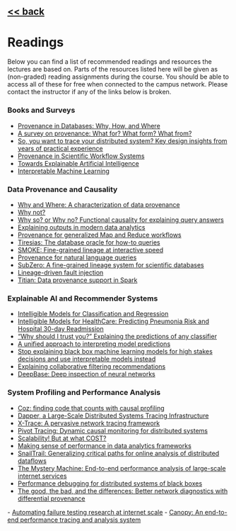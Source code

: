 ## [<< back](./index.html)

# Readings

Below you can find a list of recommended readings and resources the lectures are based on. Parts of the resources listed here will be given as (non-graded) reading assignments during the course. You should be able to access all of these for free when connected to the campus network. Please contact the instructor if any of the links below is broken.

### Books and Surveys

- <a href="http://homepages.inf.ed.ac.uk/jcheney/publications/provdbsurvey.pdf">Provenance in Databases: Why, How, and Where</a>
- <a href="https://link.springer.com/article/10.1007%2Fs00778-017-0486-1">A survey on provenance: What for? What form? What from?</a>
- <a href="https://www.rajasambasivan.com/wp-content/uploads/2017/10/sambasivan-cmu-pdl-14-102.pdf">So, you want to trace your distributed system? Key design insights from years of practical experience</a>
- <a href="http://sites.computer.org/debull/A07dec/susan.pdf">Provenance in Scientific Workflow Systems</a>
- <a href="https://arxiv.org/pdf/1909.12072.pdf">Towards Explainable Artificial Intelligence</a>
- <a href="https://christophm.github.io/interpretable-ml-book/">Interpretable Machine Learning</a>

### Data Provenance and Causality

- <a href="https://www.cis.upenn.edu/~sanjeev/papers/icdt01_data_provenance.pdf"> Why and Where: A characterization of data provenance</a>
- <a href="https://dl.acm.org/doi/abs/10.1145/1559845.1559901"> Why not?</a>
- <a href="https://people.cs.umass.edu/~ameli/projects/causality/papers/MUD2010.pdf">Why so? or Why no? Functional causality for explaining query answers</a>
- <a href="http://www.vldb.org/pvldb/vol9/p1137-chothia.pdf">Explaining outputs in modern data analytics</a>
- <a href="http://ilpubs.stanford.edu:8090/985/2/cidr_prov_camera2.pdf">Provenance for generalized Map and Reduce workflows</a>
- <a href="https://homes.cs.washington.edu/~suciu/file24_main.pdf">Tiresias: The database oracle for how-to queries</a>
- <a href="http://www.vldb.org/pvldb/vol11/p719-psallidas.pdf">SMOKE: Fine-grained lineage at interactive speed</a>
- <a href="http://www.vldb.org/pvldb/vol10/p577-deutch.pdf">Provenance for natural language queries</a>
- <a href="http://sirrice.github.io/files/papers/subzero-icde13.pdf">SubZero: A fine-grained lineage system for scientific databases</a>
- <a href="https://people.ucsc.edu/~palvaro/molly.pdf">Lineage-driven fault injection</a>
- <a href="http://www.vldb.org/pvldb/vol9/p216-interlandi.pdf"> Titian: Data provenance support in Spark</a>

### Explainable AI and Recommender Systems

- <a href="https://dl.acm.org/doi/10.1145/2339530.2339556">Intelligible Models for Classification and Regression</a> 
- <a href="https://dl.acm.org/doi/10.1145/2783258.2788613">Intelligible Models for HealthCare: Predicting Pneumonia Risk and Hospital 30-day Readmission</a>
- <a href="https://www.kdd.org/kdd2016/papers/files/rfp0573-ribeiroA.pdf">“Why should I trust you?” Explaining the predictions of any classifier</a>
- <a href="https://papers.nips.cc/paper/7062-a-unified-approach-to-interpreting-model-predictions.pdf">A unified approach to interpreting model predictions</a>
- <a href="https://arxiv.org/abs/1811.10154">Stop explaining black box machine learning models for high stakes decisions and use interpretable models instead</a>
- <a href="https://dl.acm.org/doi/abs/10.1145/358916.358995">Explaining collaborative filtering recommendations</a>
- <a href="https://dl.acm.org/doi/10.1145/3299869.3300073">DeepBase: Deep inspection of neural networks</a>

### System Profiling and Performance Analysis

- <a href="https://dl.acm.org/doi/abs/10.1145/2815400.2815409">Coz: finding code that counts with causal profiling</a>
- <a href="https://research.google/pubs/pub36356/">Dapper, a Large-Scale Distributed Systems Tracing Infrastructure</a>
- <a href="https://www.usenix.org/legacy/event/nsdi07/tech/full_papers/fonseca/fonseca.pdf">X-Trace: A pervasive network tracing framework</a>
- <a href="https://dl.acm.org/doi/pdf/10.1145/2815400.2815415">Pivot Tracing: Dynamic causal monitoring for distributed systems </a>
- <a href="https://www.usenix.org/system/files/conference/hotos15/hotos15-paper-mcsherry.pdf">Scalability! But at what COST? </a>
- <a href="https://www.usenix.org/system/files/conference/nsdi15/nsdi15-paper-ousterhout.pdf">Making sense of performance in data analytics frameworks</a>
- <a href="https://cs-people.bu.edu/liagos/material/nsdi18-snailtrail.pdf">SnailTrail: Generalizing critical paths for online analysis of distributed dataflows</a>
- <a href="https://www.usenix.org/system/files/conference/osdi14/osdi14-paper-chow.pdf">The Mystery Machine: End-to-end performance analysis of large-scale internet services</a>
- <a href="https://dl.acm.org/doi/abs/10.1145/1165389.945454">Performance debugging for distributed systems of black boxes</a>
- <a href="https://dl.acm.org/doi/pdf/10.1145/2934872.2934910">The good, the bad, and the differences: Better network diagnostics with differential provenance
</a>
- <a href="https://people.ucsc.edu/~palvaro/socc16.pdf">Automating failure testing research at internet scale</a>
- <a href="https://research.fb.com/publications/canopy-end-to-end-performance-tracing-at-scale/">Canopy: An end-to-end performance tracing and analysis system</a>

